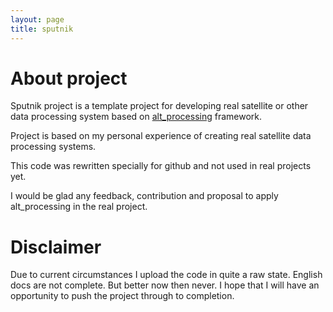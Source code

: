 ```yaml
---
layout: page
title: sputnik
---
```

# About project

Sputnik project is a template project for developing real satellite or other data 
processing system based on [alt_processing](/alt_proc/en/main.html) framework. 

Project is based on my personal experience of creating real satellite data processing 
systems. 

This code was rewritten specially for github and not used in real projects yet.

I would be glad any feedback, contribution and proposal to apply alt_processing in the
real project.

# Disclaimer

Due to current circumstances I upload the code in quite a raw state. English docs are not
complete. But better now then never. I hope that I will have an opportunity to push the
project through to completion. 
 




